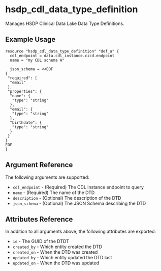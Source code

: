 # hsdp_cdl_data_type_definition

Manages HSDP Clinical Data Lake Data Type Definitions.

## Example Usage

```hcl
resource "hsdp_cdl_data_type_definition" "def_a" {
  cdl_endpoint = data.cdl_instance.cicd.endpoint
  name = "my CDL schema A"
  
  json_schema = <<EOF
{
 "required": [
  "email"
 ],
 "properties": {
  "name": {
   "type": "string"
  },
  "email": {
   "type": "string"
  },
  "birthdate": {
   "type": "string"
  }
 }
}
EOF
}
```

## Argument Reference

The following arguments are supported:

* `cdl_endpoint` - (Required) The CDL instance endpoint to query
* `name` - (Required) The name of the DTD
* `description` - (Optional) The description of the DTD
* `json_schema` - (Optional) The JSON Schema describing the DTD

## Attributes Reference

In addition to all arguments above, the following attributes are exported:

* `id` - The GUID of the DTDT
* `created_by` - Which entity created the DTD
* `created_on` - When the DTD was created
* `updated_by` - Which entity updated the DTD last
* `updated_on` - When the DTD was updated
